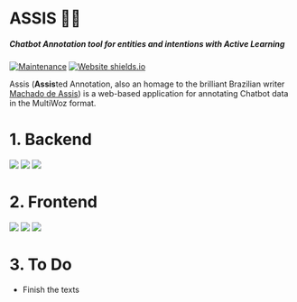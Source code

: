 # ASSIS 🧔🏽 
##### Chatbot Annotation tool for entities and intentions with Active Learning
[![Maintenance](https://img.shields.io/badge/Maintained%3F-yes-green.svg)](https://github.com/Ze-Carioca-Team/Assis) [![Website shields.io](https://img.shields.io/website-up-down-green-red/https/ze-carioca-team.github.io/Assis/)](https://ze-carioca-team.github.io/Assis/)

Assis (**Assis**ted Annotation, also an homage to the brilliant Brazilian writer [Machado de Assis](https://en.wikipedia.org/wiki/Machado_de_Assis)) is a web-based application for annotating Chatbot data in the MultiWoz format. 

# 1. Backend
![](https://img.shields.io/badge/Heroku-430098?style=for-the-badge&logo=heroku&logoColor=white) ![](https://img.shields.io/badge/Flask-000000?style=for-the-badge&logo=flask&logoColor=white) ![](https://img.shields.io/badge/MySQL-005C84?style=for-the-badge&logo=mysql&logoColor=white)


# 2. Frontend
![](https://img.shields.io/badge/Node.js-339933?style=for-the-badge&logo=nodedotjs&logoColor=white) ![](https://img.shields.io/badge/Material%20UI-007FFF?style=for-the-badge&logo=mui&logoColor=white) ![](https://img.shields.io/badge/React-20232A?style=for-the-badge&logo=react&logoColor=61DAFB)


# 3. To Do
- Finish the texts
